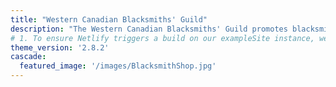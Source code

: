 ```yaml
---
title: "Western Canadian Blacksmiths' Guild"
description: "The Western Canadian Blacksmiths' Guild promotes blacksmithing in Alberta through events, education, and community for all skill levels."
# 1. To ensure Netlify triggers a build on our exampleSite instance, we need to change a file in the exampleSite directory.
theme_version: '2.8.2'
cascade:
  featured_image: '/images/BlacksmithShop.jpg'
---
```

